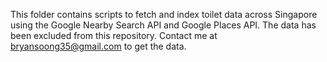 This folder contains scripts to fetch and index toilet data across Singapore using the Google Nearby Search API and Google Places API. The data has been excluded from this repository. Contact me at [bryansoong35@gmail.com](bryansoong35@gmail.com) to get the data.